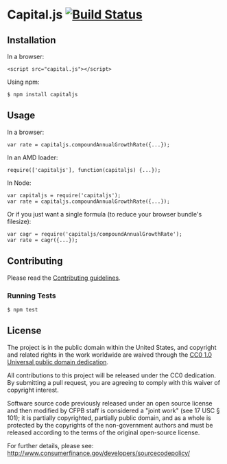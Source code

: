 # Capital.js [![Build Status](https://secure.travis-ci.org/CapitalJS/capitaljs.png?branch=master)](https://travis-ci.org/CapitalJS/capitaljs)

## Installation

In a browser:

```
<script src="capital.js"></script>
```

Using npm:

```
$ npm install capitaljs
```

## Usage

In a browser:

```
var rate = capitaljs.compoundAnnualGrowthRate({...});
```

In an AMD loader:

```
require(['capitaljs'], function(capitaljs) {...});
```

In Node:

```
var capitaljs = require('capitaljs');
var rate = capitaljs.compoundAnnualGrowthRate({...});
```

Or if you just want a single formula (to reduce your browser bundle's filesize):

```
var cagr = require('capitaljs/compoundAnnualGrowthRate');
var rate = cagr({...});
```

## Contributing

Please read the [Contributing guidelines](CONTRIBUTING.md).

### Running Tests

```
$ npm test
```

## License

The project is in the public domain within the United States, and
copyright and related rights in the work worldwide are waived through
the [CC0 1.0 Universal public domain dedication](http://creativecommons.org/publicdomain/zero/1.0/).

All contributions to this project will be released under the CC0
dedication. By submitting a pull request, you are agreeing to comply
with this waiver of copyright interest.

Software source code previously released under an open source license and then modified by CFPB staff is considered a "joint work" (see 17 USC § 101); it is partially copyrighted, partially public domain, and as a whole is protected by the copyrights of the non-government authors and must be released according to the terms of the original open-source license.

For further details, please see: http://www.consumerfinance.gov/developers/sourcecodepolicy/
